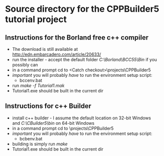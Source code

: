 # Source directory for the CPPBuilder5 tutorial project

## Instructions for the Borland free c++ compiler 

* The download is still available at http://edn.embarcadero.com/article/20633/
* run the installer - accept the default folder _C:\Borland\BCC55\Bin_ if you possibly can
* in a command prompt cd to \<Catch checkout\>\projects\CPPBuilder5
* _important_ you will probably *have* to run the environment setup script:
  * bccenv.bat
* run _make -f Tutorial1.mak_
* Tutorial1.exe should be built in the current dir   
  
  
## Instructions for c++ Builder
* install c++ builder - I assume the default location on 32-bit Windows and _C:\CBuilder5\bin_ on 64-bit Windows
* in a command prompt cd to <Catch checkout>\projects\CPPBuilder5
* _important_ you will probably *have* to run the environment setup script:
  * bcbenv.bat
* building is simply run _make_
* Tutorial1.exe should be built in the current dir   
 

